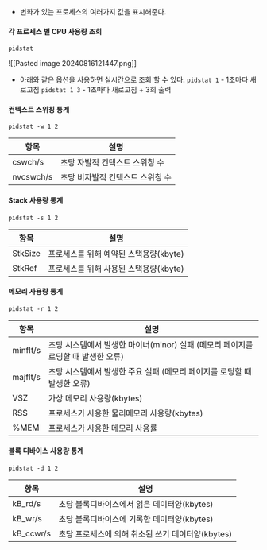 - 변화가 있는 프로세스의 여러가지 값을 표시해준다.
#### 각 프로세스 별 CPU 사용량 조회
`pidstat`

![[Pasted image 20240816121447.png]]

- 아래와 같은 옵션을 사용하면 실시간으로 조회 할 수 있다.
  `pidstat 1` - 1초마다 새로고침
  `pidstat 1 3` - 1초마다 새로고침 + 3회 출력

#### 컨텍스트 스위칭 통계
`pidstat -w 1 2`

| 항목        | 설명                                        |
|-------------|---------------------------------------------|
| cswch/s     | 초당 자발적 컨텍스트 스위칭 수               |
| nvcswch/s   | 초당 비자발적 컨텍스트 스위칭 수             |


#### Stack 사용량 통계
`pidstat -s 1 2`

| 항목        | 설명                                           |
|-------------|------------------------------------------------|
| StkSize     | 프로세스를 위해 예약된 스택용량(kbyte)           |
| StkRef      | 프로세스를 위해 사용된 스택용량(kbyte)           |


#### 메모리 사용량 통계
`pidstat -r 1 2`

| 항목        | 설명                                                                                              |
|-------------|---------------------------------------------------------------------------------------------------|
| minflt/s    | 초당 시스템에서 발생한 마이너(minor) 실패 (메모리 페이지를 로딩할 때 발생한 오류)                 |
| majflt/s    | 초당 시스템에서 발생한 주요 실패 (메모리 페이지를 로딩할 때 발생한 오류)                          |
| VSZ         | 가상 메모리 사용량(kbytes)                                                                        |
| RSS         | 프로세스가 사용한 물리메모리 사용량(kbytes)                                                       |
| %MEM        | 프로세스가 사용한 메모리 사용률                                                                   |


#### 블록 디바이스 사용량 통계
`pidstat -d 1 2`

| 항목          | 설명                                                             |
|---------------|------------------------------------------------------------------|
| kB_rd/s       | 초당 블록디바이스에서 읽은 데이터양(kbytes)                      |
| kB_wr/s       | 초당 블록디바이스에 기록한 데이터양(kbytes)                      |
| kB_ccwr/s     | 초당 프로세스에 의해 취소된 쓰기 데이터양(kbytes)                |
